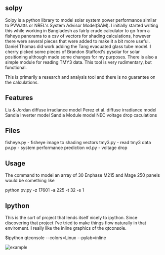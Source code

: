 solpy
-------
Solpy is a python library to model solar system power performance similar to PVWatts or NREL's System Advisor Model(SAM).  I initially started writing this while working in Bangladesh as fairly crude calculator to go from a fisheye panorama to a csv of vectors for shading calculations, however there were several pieces that were added to make it a bit more useful.  Daniel Thomas did work adding the Tang evacuated glass tube model.  I cherry picked some pieces of Brandon Stafford's pysolar for solar positioning although made some changes for my purposes.  There is also a simple module for reading TMY3 data. This tool is very rudimentary, but functional. 

This is primarily a research and analysis tool and there is no guarantee on the calculations.

Features
--------
Liu & Jordan diffuse irradiance model
Perez et al. diffuse irradiance model
Sandia Inverter model
Sandia Module model
NEC voltage drop caculations

Files
-----
fisheye.py - fisheye image to shading vectors
tmy3.py - read tmy3 data
pv.py - system performance prediction
vd.py - voltage drop

Usage
-----
The command to model an array of 30 Enphase M215 and Mage 250 panels would be something like

python pv.py -z 17601 -a 225 -t 32 -s 1


Ipython
-------
This is the sort of project that lends itself nicely to ipython.  Since discovering that project I've tried to make things flow naturally in that enviroment. I really like the inline graphics of the qtconsole.

$ipython qtconsole --colors=Linux --pylab=inline

![example](http://char1es.net/ipython_example.png)
